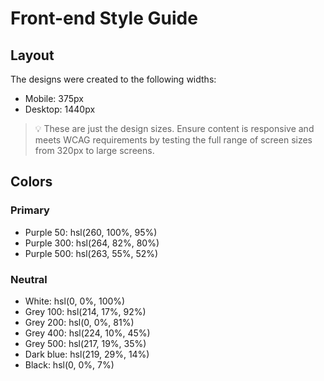 # Front-end Style Guide

## Layout

The designs were created to the following widths:

- Mobile: 375px
- Desktop: 1440px

> 💡 These are just the design sizes. Ensure content is responsive and meets WCAG requirements by testing the full range of screen sizes from 320px to large screens.

## Colors

### Primary

- Purple 50: hsl(260, 100%, 95%)
- Purple 300: hsl(264, 82%, 80%)
- Purple 500: hsl(263, 55%, 52%)

### Neutral

- White: hsl(0, 0%, 100%)
- Grey 100: hsl(214, 17%, 92%)
- Grey 200: hsl(0, 0%, 81%)
- Grey 400: hsl(224, 10%, 45%)
- Grey 500: hsl(217, 19%, 35%)
- Dark blue: hsl(219, 29%, 14%)
- Black: hsl(0, 0%, 7%)
